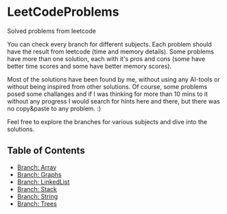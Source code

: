 # LeetCodeProblems

Solved problems from leetcode

You can check every branch for different subjects. 
Each problem should have the result from leetcode (time and memory details).
Some problems have more than one solution, each with it's pros and cons (some have better time scores and some have better memory scores).

Most of the solutions have been found by me, without using any AI-tools or without being inspired from other solutions. 
Of course, some problems posed some challanges and if I was thinking for more than 10 mins to it without any progress
I would search for hints here and there, but there was no copy&paste to any problem. :) 

Feel free to explore the branches for various subjects and dive into the solutions.

## Table of Contents

- [Branch: Array](#branch-array)
- [Branch: Graphs](#branch-graphs)
- [Branch: LinkedList](#branch-linked-list)
- [Branch: Stack](#branch-stack)
- [Branch: String](#branch-string)
- [Branch: Trees](#branch-trees)
